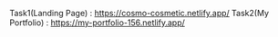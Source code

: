Task1(Landing Page) : https://cosmo-cosmetic.netlify.app/
Task2(My Portfolio) : https://my-portfolio-156.netlify.app/
